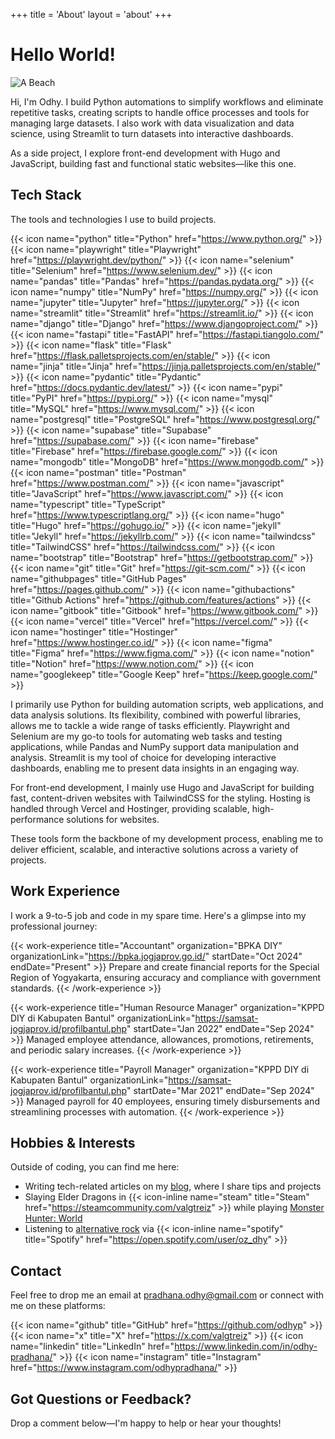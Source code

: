 +++
title = 'About'
layout = 'about'
+++

# Hello World!

![A Beach](/img/about/sample.jpg)

Hi, I'm Odhy. I build Python automations to simplify workflows and eliminate repetitive tasks, creating scripts to handle office processes and tools for managing large datasets. I also work with data visualization and data science, using Streamlit to turn datasets into interactive dashboards.

As a side project, I explore front-end development with Hugo and JavaScript, building fast and functional static websites—like this one.

## Tech Stack

The tools and technologies I use to build projects.

{{< icon name="python" title="Python" href="https://www.python.org/" >}}
{{< icon name="playwright" title="Playwright" href="https://playwright.dev/python/" >}}
{{< icon name="selenium" title="Selenium" href="https://www.selenium.dev/" >}}
{{< icon name="pandas" title="Pandas" href="https://pandas.pydata.org/" >}}
{{< icon name="numpy" title="NumPy" href="https://numpy.org/" >}}
{{< icon name="jupyter" title="Jupyter" href="https://jupyter.org/" >}}
{{< icon name="streamlit" title="Streamlit" href="https://streamlit.io/" >}}
{{< icon name="django" title="Django" href="https://www.djangoproject.com/" >}}
{{< icon name="fastapi" title="FastAPI" href="https://fastapi.tiangolo.com/" >}}
{{< icon name="flask" title="Flask" href="https://flask.palletsprojects.com/en/stable/" >}}
{{< icon name="jinja" title="Jinja" href="https://jinja.palletsprojects.com/en/stable/" >}}
{{< icon name="pydantic" title="Pydantic" href="https://docs.pydantic.dev/latest/" >}}
{{< icon name="pypi" title="PyPI" href="https://pypi.org/" >}}
{{< icon name="mysql" title="MySQL" href="https://www.mysql.com/" >}}
{{< icon name="postgresql" title="PostgreSQL" href="https://www.postgresql.org/" >}}
{{< icon name="supabase" title="Supabase" href="https://supabase.com/" >}}
{{< icon name="firebase" title="Firebase" href="https://firebase.google.com/" >}}
{{< icon name="mongodb" title="MongoDB" href="https://www.mongodb.com/" >}}
{{< icon name="postman" title="Postman" href="https://www.postman.com/" >}}
{{< icon name="javascript" title="JavaScript" href="https://www.javascript.com/" >}}
{{< icon name="typescript" title="TypeScript" href="https://www.typescriptlang.org/" >}}
{{< icon name="hugo" title="Hugo" href="https://gohugo.io/" >}}
{{< icon name="jekyll" title="Jekyll" href="https://jekyllrb.com/" >}}
{{< icon name="tailwindcss" title="TailwindCSS" href="https://tailwindcss.com/" >}}
{{< icon name="bootstrap" title="Bootstrap" href="https://getbootstrap.com/" >}}
{{< icon name="git" title="Git" href="https://git-scm.com/" >}}
{{< icon name="githubpages" title="GitHub Pages" href="https://pages.github.com/" >}}
{{< icon name="githubactions" title="Github Actions" href="https://github.com/features/actions" >}}
{{< icon name="gitbook" title="Gitbook" href="https://www.gitbook.com/" >}}
{{< icon name="vercel" title="Vercel" href="https://vercel.com/" >}}
{{< icon name="hostinger" title="Hostinger" href="https://www.hostinger.co.id/" >}}
{{< icon name="figma" title="Figma" href="https://www.figma.com/" >}}
{{< icon name="notion" title="Notion" href="https://www.notion.com/" >}}
{{< icon name="googlekeep" title="Google Keep" href="https://keep.google.com/" >}}

I primarily use Python for building automation scripts, web applications, and data analysis solutions. Its flexibility, combined with powerful libraries, allows me to tackle a wide range of tasks efficiently. Playwright and Selenium are my go-to tools for automating web tasks and testing applications, while Pandas and NumPy support data manipulation and analysis. Streamlit is my tool of choice for developing interactive dashboards, enabling me to present data insights in an engaging way.

For front-end development, I mainly use Hugo and JavaScript for building fast, content-driven websites with TailwindCSS for the styling. Hosting is handled through Vercel and Hostinger, providing scalable, high-performance solutions for websites.

These tools form the backbone of my development process, enabling me to deliver efficient, scalable, and interactive solutions across a variety of projects.

## Work Experience

I work a 9-to-5 job and code in my spare time. Here's a glimpse into my professional journey:

{{< work-experience title="Accountant" organization="BPKA DIY" organizationLink="https://bpka.jogjaprov.go.id/" startDate="Oct 2024" endDate="Present" >}}
Prepare and create financial reports for the Special Region of Yogyakarta, ensuring accuracy and compliance with government standards.
{{< /work-experience >}}

{{< work-experience title="Human Resource Manager" organization="KPPD DIY di Kabupaten Bantul" organizationLink="https://samsat-jogjaprov.id/profilbantul.php" startDate="Jan 2022" endDate="Sep 2024" >}}
Managed employee attendance, allowances, promotions, retirements, and periodic salary increases.
{{< /work-experience >}}

{{< work-experience title="Payroll Manager" organization="KPPD DIY di Kabupaten Bantul" organizationLink="https://samsat-jogjaprov.id/profilbantul.php" startDate="Mar 2021" endDate="Sep 2024" >}}
Managed payroll for 40 employees, ensuring timely disbursements and streamlining processes with automation.
{{< /work-experience >}}

## Hobbies & Interests

Outside of coding, you can find me here:

- Writing tech-related articles on my [blog](/blog), where I share tips and projects
  <!-- TODO: temporarily hidden until layout is finished -->
  <!-- - [Capturing moments](/photo) and sharing short stories about my photography journey -->
- Slaying Elder Dragons in {{< icon-inline name="steam" title="Steam" href="https://steamcommunity.com/valgtreiz" >}} while playing [Monster Hunter: World](https://www.monsterhunter.com/world/)
- Listening to [alternative rock](https://open.spotify.com/playlist/37i9dQZF1DX9GRpeH4CL0S) via {{< icon-inline name="spotify" title="Spotify" href="https://open.spotify.com/user/oz_dhy" >}}

## Contact

Feel free to drop me an email at [pradhana.odhy@gmail.com](mailto:pradhana.odhy@gmail.com) or connect with me on these platforms:

{{< icon name="github" title="GitHub" href="https://github.com/odhyp" >}}
{{< icon name="x" title="X" href="https://x.com/valgtreiz" >}}
{{< icon name="linkedin" title="LinkedIn" href="https://www.linkedin.com/in/odhy-pradhana/" >}}
{{< icon name="instagram" title="Instagram" href="https://www.instagram.com/odhypradhana/" >}}

## Got Questions or Feedback?

Drop a comment below—I'm happy to help or hear your thoughts!
